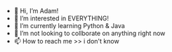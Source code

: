 - 👋 Hi, I’m Adam!
- 👀 I’m interested in EVERYTHING!
- 🌱 I’m currently learning Python & Java
- 💞️ I’m not looking to collborate on anything right now
- 📫 How to reach me >> i don't know

<!---
FloppaDev4000/FloppaDev4000 is a ✨ special ✨ repository because its `README.md` (this file) appears on your GitHub profile.
You can click the Preview link to take a look at your changes.
--->
